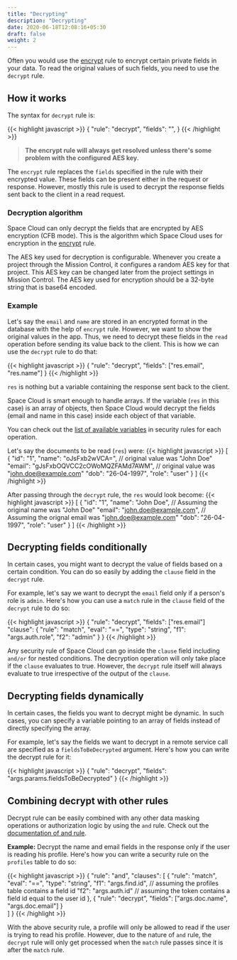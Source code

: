 ```yaml
---
title: "Decrypting"
description: "Decrypting"
date: 2020-06-18T12:08:16+05:30
draft: false
weight: 2
---
```


Often you would use the [encrypt](/security/security-rules/masking-data/encrypting) rule to encrypt certain private fields in your data. To read the original values of such fields, you need to use the `decrypt` rule.

## How it works

The syntax for `decrypt` rule is:

{{< highlight javascript >}}
{
  "rule": "decrypt",
  "fields": "<array-of-fields>",
}
{{< /highlight >}}

> **The encrypt rule will always get resolved unless there's some problem with the configured AES key.**

The `encrypt` rule replaces the `fields` specified in the rule with their encrypted value. These fields can be present either in the request or response. However, mostly this rule is used to decrypt the response fields sent back to the client in a read request.

### Decryption algorithm

Space Cloud can only decrypt the fields that are encrypted by AES encryption (CFB mode). This is the algorithm which Space Cloud uses for encryption in the [encrypt](/security/security-rules/masking-data/encrypting) rule. 


The AES key used for decryption is configurable. Whenever you create a project through the Mission Control, it configures a random AES key for that project. This AES key can be changed later from the project settings in Mission Control. The AES key used for encryption should be a 32-byte string that is base64 encoded.


### Example

Let's say the `email` and `name` are stored in an encrypted format in the database with the help of `encrypt` rule. However, we want to show the original values in the app. Thus, we need to decrypt these fields in the `read` operation before sending its value back to the client. This is how we can use the `decrypt` rule to do that:
  
{{< highlight javascript >}}
{
  "rule": "decrypt",
  "fields": ["res.email", "res.name"]
}
{{< /highlight >}}

`res` is nothing but a variable containing the response sent back to the client. 

Space Cloud is smart enough to handle arrays. If the variable (`res` in this case) is an array of objects, then Space Cloud would decrypt the fields (email and name in this case) inside each object of that variable. 

You can check out the [list of available variables](/security/security-rules/available-variables) in security rules for each operation.

Let's say the documents to be read (`res`) were:
{{< highlight javascript >}}
[
  {
    "id": "1",
    "name": "oJsFxb2wVCA=", // original value was "John Doe"
    "email": "gJsFxbOQVCC2cOWoMQZFAMd7AWM", // original value was "john.doe@example.com"
    "dob": "26-04-1997",
    "role": "user"
  }
]
{{< /highlight >}}

After passing through the `decrypt` rule, the `res` would look become:
{{< highlight javascript >}}
[
  {
    "id": "1",
    "name": "John Doe", // Assuming the original name was "John Doe"
    "email": "john.doe@example.com", // Assuming the orignal email was "john.doe@example.com"
    "dob": "26-04-1997",
    "role": "user"
  }
]
{{< /highlight >}}

## Decrypting fields conditionally

In certain cases, you might want to decrypt the value of fields based on a certain condition. You can do so easily by adding the `clause` field in the `decrypt` rule. 

For example, let's say we want to decrypt the `email` field only if a person's role is `admin`. Here's how you can use a `match` rule in the `clause` field of the `decrypt` rule to do so:

{{< highlight javascript >}}
{
  "rule": "decrypt",
  "fields": ["res.email"]
  "clause": {
    "rule": "match",
    "eval": "==",
    "type": "string",
    "f1": "args.auth.role",
    "f2": "admin"
  }
}
{{< /highlight >}}

Any security rule of Space Cloud can go inside the `clause` field including `and/or` for nested conditions. The decryption operation will only take place if the `clause` evaluates to true. However, the `decrypt` rule itself will always evaluate to true irrespective of the output of the `clause`.

## Decrypting fields dynamically

In certain cases, the fields you want to decrypt might be dynamic. In such cases, you can specify a variable pointing to an array of fields instead of directly specifying the array. 

For example, let's say the fields we want to decrypt in a remote service call are specified as a `fieldsToBeDecrypted` argument. Here's how you can write the decrypt rule for it:

{{< highlight javascript >}}
{
  "rule": "decrypt",
  "fields": "args.params.fieldsToBeDecrypted"
}
{{< /highlight >}}

## Combining decrypt with other rules

Decrypt rule can be easily combined with any other data masking operations or authorization logic by using the `and` rule. Check out the [documentation of and rule](/security/security-rules/combining-multiple-rules).

**Example:** Decrypt the name and email fields in the response only if the user is reading his profile. Here's how you can write a security rule on the `profiles` table to do so:

{{< highlight javascript >}}
{
  "rule": "and",
  "clauses": [
    {
    "rule": "match",
    "eval": "==",
    "type": "string",
    "f1": "args.find.id", // assuming the profiles table contains a field id
    "f2": "args.auth.id" // assuming the token contains a field id equal to the user id
    },
    {
      "rule": "decrypt",
      "fields": ["args.doc.name", "args.doc.email"]
    }  
  ]
}
{{< /highlight >}}

With the above security rule, a profile will only be allowed to read if the user is trying to read his profile. However, due to the nature of `and` rule, the `decrypt` rule will only get processed when the `match` rule passes since it is after the `match` rule.
